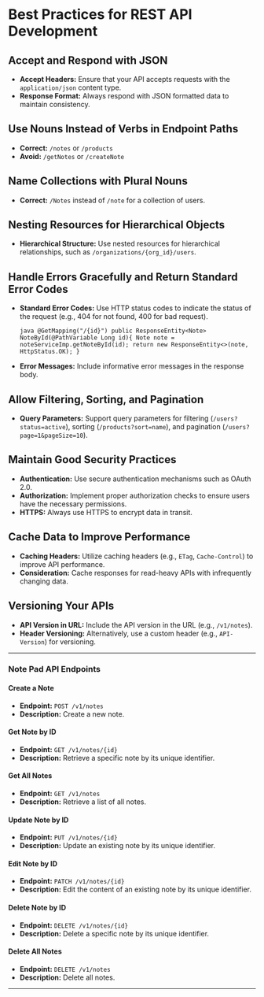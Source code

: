 # Best Practices for REST API Development

## Accept and Respond with JSON

- **Accept Headers:** Ensure that your API accepts requests with the `application/json` content type.
- **Response Format:** Always respond with JSON formatted data to maintain consistency.

## Use Nouns Instead of Verbs in Endpoint Paths

- **Correct:** `/notes` or `/products`
- **Avoid:** `/getNotes` or `/createNote`

## Name Collections with Plural Nouns

- **Correct:** `/Notes` instead of `/note` for a collection of users.

## Nesting Resources for Hierarchical Objects

- **Hierarchical Structure:** Use nested resources for hierarchical relationships, such as `/organizations/{org_id}/users`.

## Handle Errors Gracefully and Return Standard Error Codes

- **Standard Error Codes:** Use HTTP status codes to indicate the status of the request (e.g., 404 for not found, 400 for bad request).
  
  `java
  @GetMapping("/{id}")
    public ResponseEntity<Note> NoteById(@PathVariable Long id){
        Note note = noteServiceImp.getNoteById(id);
        return new ResponseEntity<>(note, HttpStatus.OK);
    }`

- **Error Messages:** Include informative error messages in the response body.

## Allow Filtering, Sorting, and Pagination

- **Query Parameters:** Support query parameters for filtering (`/users?status=active`), sorting (`/products?sort=name`), and pagination (`/users?page=1&pageSize=10`).

## Maintain Good Security Practices

- **Authentication:** Use secure authentication mechanisms such as OAuth 2.0.
- **Authorization:** Implement proper authorization checks to ensure users have the necessary permissions.
- **HTTPS:** Always use HTTPS to encrypt data in transit.

## Cache Data to Improve Performance

- **Caching Headers:** Utilize caching headers (e.g., `ETag`, `Cache-Control`) to improve API performance.
- **Consideration:** Cache responses for read-heavy APIs with infrequently changing data.

## Versioning Your APIs

- **API Version in URL:** Include the API version in the URL (e.g., `/v1/notes`).
- **Header Versioning:** Alternatively, use a custom header (e.g., `API-Version`) for versioning.


---


### Note Pad API Endpoints

#### Create a Note
- **Endpoint:** `POST /v1/notes`
- **Description:** Create a new note.

#### Get Note by ID
- **Endpoint:** `GET /v1/notes/{id}`
- **Description:** Retrieve a specific note by its unique identifier.

#### Get All Notes
- **Endpoint:** `GET /v1/notes`
- **Description:** Retrieve a list of all notes.

#### Update Note by ID
- **Endpoint:** `PUT /v1/notes/{id}`
- **Description:** Update an existing note by its unique identifier.

#### Edit Note by ID
- **Endpoint:** `PATCH /v1/notes/{id}`
- **Description:** Edit the content of an existing note by its unique identifier.

#### Delete Note by ID
- **Endpoint:** `DELETE /v1/notes/{id}`
- **Description:** Delete a specific note by its unique identifier.

#### Delete All Notes
- **Endpoint:** `DELETE /v1/notes`
- **Description:** Delete all notes.

---
